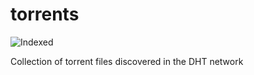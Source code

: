torrents 
========
![Indexed](https://img.shields.io/badge/indexed-40219-blue)

Collection of torrent files discovered in the DHT network
